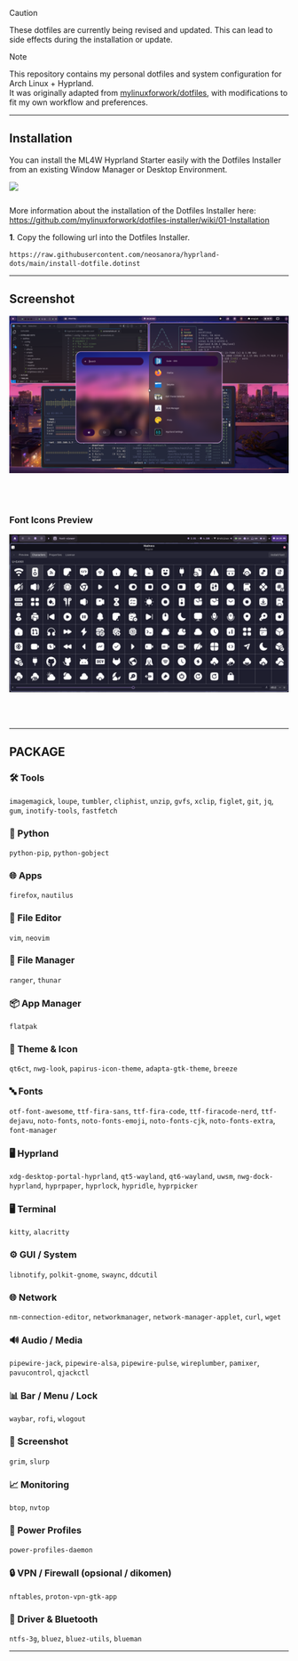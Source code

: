 > [!CAUTION]
> These dotfiles are currently being revised and updated. This can lead to side effects during the installation or update.

> [!NOTE]
>This repository contains my personal dotfiles and system configuration for Arch Linux + Hyprland.  
>It was originally adapted from [mylinuxforwork/dotfiles](https://github.com/mylinuxforwork/dotfiles), with modifications to fit my own workflow and preferences.

---

## Installation

You can install the ML4W Hyprland Starter easily with the Dotfiles Installer from an existing Window Manager or Desktop Environment.

<a href="https://mylinuxforwork.github.io/dotfiles-installer/" target="_blank"><img src="https://mylinuxforwork.github.io/dotfiles-installer/dotfiles-installer-badge.png" style="border:0;margin-bottom:10px"></a>

More information about the installation of the Dotfiles Installer here: https://github.com/mylinuxforwork/dotfiles-installer/wiki/01-Installation

**1**. Copy the following url into the Dotfiles Installer.

```
https://raw.githubusercontent.com/neosanora/hyprland-dots/main/install-dotfile.dotinst
```

---

## Screenshot

<!-- ![First Preview](https://raw.githubusercontent.com/UnFunnyGuy/hyprland-dots/main/screenshots/current_bar.png) -->

![First Preview](https://raw.githubusercontent.com/neosanora/hyprland-dots/main/screenshots/HOME.png)

<br/>
<br/>

### Font Icons Preview
![Icons Preview](https://raw.githubusercontent.com/neosanora/hyprland-dots/main/screenshots/icons.png)

<br/>
<br/>

---

## PACKAGE

### 🛠 Tools

`imagemagick`, `loupe`, `tumbler`, `cliphist`, `unzip`, `gvfs`, `xclip`, `figlet`, `git`, `jq`, `gum`, `inotify-tools`, `fastfetch`

### 🐍 Python

`python-pip`, `python-gobject`

### 🌐 Apps

`firefox`, `nautilus`

### 📑 File Editor

`vim`, `neovim`

### 📂 File Manager

`ranger`, `thunar`

### 📦 App Manager

`flatpak`

### 🎨 Theme & Icon

`qt6ct`, `nwg-look`, `papirus-icon-theme`, `adapta-gtk-theme`, `breeze`

### 🔤 Fonts

`otf-font-awesome`, `ttf-fira-sans`, `ttf-fira-code`, `ttf-firacode-nerd`,
`ttf-dejavu`, `noto-fonts`, `noto-fonts-emoji`, `noto-fonts-cjk`, `noto-fonts-extra`, `font-manager`

### 🖥 Hyprland

`xdg-desktop-portal-hyprland`, `qt5-wayland`, `qt6-wayland`,
`uwsm`, `nwg-dock-hyprland`, `hyprpaper`, `hyprlock`, `hypridle`, `hyprpicker`

### 🖥 Terminal

`kitty`, `alacritty`

### ⚙️ GUI / System

`libnotify`, `polkit-gnome`, `swaync`, `ddcutil`

### 🌐 Network

`nm-connection-editor`, `networkmanager`, `network-manager-applet`, `curl`, `wget`

### 🔊 Audio / Media

`pipewire-jack`, `pipewire-alsa`, `pipewire-pulse`, `wireplumber`, `pamixer`, `pavucontrol`, `qjackctl`

### 📊 Bar / Menu / Lock

`waybar`, `rofi`, `wlogout`

### 📸 Screenshot

`grim`, `slurp`

### 📈 Monitoring

`btop`, `nvtop`

### 🔋 Power Profiles

`power-profiles-daemon`

### 🔒 VPN / Firewall (opsional / dikomen)

`nftables`, `proton-vpn-gtk-app`

### 💽 Driver & Bluetooth

`ntfs-3g`, `bluez`, `bluez-utils`, `blueman`

---